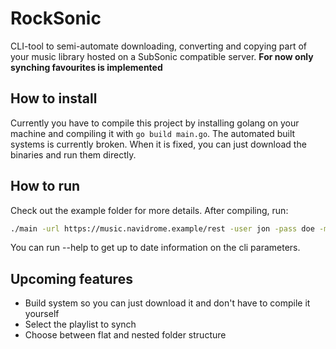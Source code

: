 # RockSonic

CLI-tool to semi-automate downloading, converting and copying part of your music library hosted on a SubSonic compatible server.
**For now only synching favourites is implemented**

## How to install

Currently you have to compile this project by installing golang on your machine and compiling it with `go build main.go`.
The automated built systems is currently broken. When it is fixed, you can just download the binaries and run them directly.

## How to run

Check out the example folder for more details.
After compiling, run:

```bash
./main -url https://music.navidrome.example/rest -user jon -pass doe -mp3 -quality 3 -coversize 200
```

You can run --help to get up to date information on the cli parameters.

## Upcoming features

- Build system so you can just download it and don't have to compile it yourself
- Select the playlist to synch
- Choose between flat and nested folder structure
